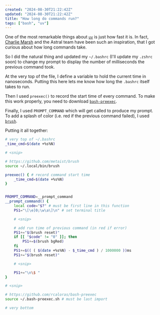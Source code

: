```yaml
---
created: "2024-08-30T21:22:42Z"
updated: "2024-08-30T21:22:42Z"
title: "How long do commands run?"
tags: ["bash", "uv"]
---
```


One of the most remarkable things about [`uv`](https://github.com/astral-sh/uv) is just how fast it is. In fact, [Charlie Marsh] and the Astral team have been such an inspiration, that I got curious about how long commands take.

So I did the natural thing and updated my `~/.bashrc` (I'll update my `.zshrc` soon) to change my prompt to display the number of milliseconds the previous command took.

At the very top of the file, I define a variable to hold the current time in nanoseconds. Putting this here lets me know how long the `.bashrc` itself takes to run.

Then I used `preexec()` to record the start time of every command. To make this work properly, you need to download [`bash-preexec`](https://github.com/rcaloras/bash-preexec).

Finally, I used `PROMPT_COMMAND` which will get called to produce my prompt. To add a splash of color (i.e. red if the previous command failed), I used [`brush`](https://github.com/metaist/brush).

Putting it all together:

```bash
# very top of ~/.bashrc
_time_cmd=$(date +%s%N)

# <snip>

# https://github.com/metaist/brush
source ~/.local/bin/brush

preexec() { # record command start time
    _time_cmd=$(date +%s%N)
}


PROMPT_COMMAND=__prompt_command
__prompt_command() {
    local code="$?" # must be first line in this function
    PS1="\[\e]0;\w\a\]\n" # set terminal title

    # <snip>

    # add run time of previous command (in red if error)
    PS1+="$(brush reset)"
    if [[ "$code" != "0" ]]; then
        PS1+=$(brush bgRed)
    fi
    PS1+=$(( ( $(date +%s%N) - $_time_cmd ) / 1000000 ))ms
    PS1+="$(brush reset)"

    # <snip>

    PS1+="\n\$ "
}

# <snip>

# https://github.com/rcaloras/bash-preexec
source ~/.bash-preexec.sh # must be last import

# very bottom
```

[Charlie Marsh]: https://x.com/charliermarsh
